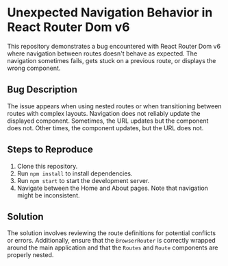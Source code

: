 # Unexpected Navigation Behavior in React Router Dom v6

This repository demonstrates a bug encountered with React Router Dom v6 where navigation between routes doesn't behave as expected. The navigation sometimes fails, gets stuck on a previous route, or displays the wrong component.

## Bug Description

The issue appears when using nested routes or when transitioning between routes with complex layouts.  Navigation does not reliably update the displayed component.  Sometimes, the URL updates but the component does not.  Other times, the component updates, but the URL does not.

## Steps to Reproduce

1. Clone this repository.
2. Run `npm install` to install dependencies.
3. Run `npm start` to start the development server.
4. Navigate between the Home and About pages. Note that navigation might be inconsistent.

## Solution

The solution involves reviewing the route definitions for potential conflicts or errors.  Additionally, ensure that the `BrowserRouter` is correctly wrapped around the main application and that the `Routes` and `Route` components are properly nested.